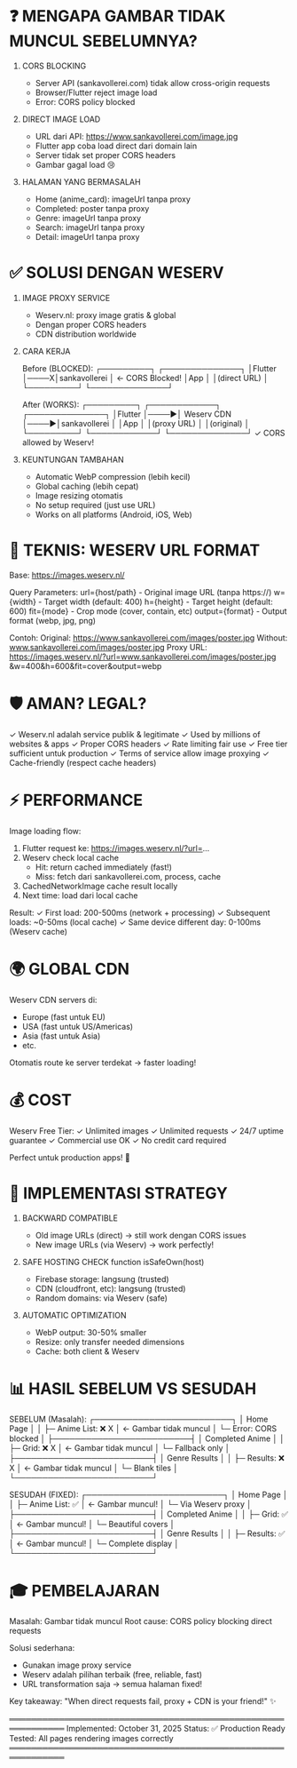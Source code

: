 # ❓ MENGAPA GAMBAR TIDAK MUNCUL SEBELUMNYA?

1. CORS BLOCKING

   - Server API (sankavollerei.com) tidak allow cross-origin requests
   - Browser/Flutter reject image load
   - Error: CORS policy blocked

2. DIRECT IMAGE LOAD

   - URL dari API: https://www.sankavollerei.com/image.jpg
   - Flutter app coba load direct dari domain lain
   - Server tidak set proper CORS headers
   - Gambar gagal load 😢

3. HALAMAN YANG BERMASALAH
   - Home (anime_card): imageUrl tanpa proxy
   - Completed: poster tanpa proxy
   - Genre: imageUrl tanpa proxy
   - Search: imageUrl tanpa proxy
   - Detail: imageUrl tanpa proxy

# ✅ SOLUSI DENGAN WESERV

1. IMAGE PROXY SERVICE

   - Weserv.nl: proxy image gratis & global
   - Dengan proper CORS headers
   - CDN distribution worldwide

2. CARA KERJA

   Before (BLOCKED):
   ┌─────────┐ ┌──────────────┐
   │Flutter │────X│sankavollerei │ ← CORS Blocked!
   │App │ │(direct URL) │
   └─────────┘ └──────────────┘

   After (WORKS):
   ┌─────────┐ ┌────────────┐ ┌──────────────┐
   │Flutter │────►│ Weserv CDN │────►│sankavollerei │
   │App │ │(proxy URL) │ │(original) │
   └─────────┘ └────────────┘ └──────────────┘
   ✓ CORS allowed by Weserv!

3. KEUNTUNGAN TAMBAHAN
   - Automatic WebP compression (lebih kecil)
   - Global caching (lebih cepat)
   - Image resizing otomatis
   - No setup required (just use URL)
   - Works on all platforms (Android, iOS, Web)

# 🔧 TEKNIS: WESERV URL FORMAT

Base: https://images.weserv.nl/

Query Parameters:
url={host/path} - Original image URL (tanpa https://)
w={width} - Target width (default: 400)
h={height} - Target height (default: 600)
fit={mode} - Crop mode (cover, contain, etc)
output={format} - Output format (webp, jpg, png)

Contoh:
Original: https://www.sankavollerei.com/images/poster.jpg
Without: www.sankavollerei.com/images/poster.jpg
Proxy URL: https://images.weserv.nl/?url=www.sankavollerei.com/images/poster.jpg
&w=400&h=600&fit=cover&output=webp

# 🛡️ AMAN? LEGAL?

✓ Weserv.nl adalah service publik & legitimate
✓ Used by millions of websites & apps
✓ Proper CORS headers
✓ Rate limiting fair use
✓ Free tier sufficient untuk production
✓ Terms of service allow image proxying
✓ Cache-friendly (respect cache headers)

# ⚡ PERFORMANCE

Image loading flow:

1. Flutter request ke: https://images.weserv.nl/?url=...
2. Weserv check local cache
   - Hit: return cached immediately (fast!)
   - Miss: fetch dari sankavollerei.com, process, cache
3. CachedNetworkImage cache result locally
4. Next time: load dari local cache

Result:
✓ First load: 200-500ms (network + processing)
✓ Subsequent loads: ~0-50ms (local cache)
✓ Same device different day: 0-100ms (Weserv cache)

# 🌍 GLOBAL CDN

Weserv CDN servers di:

- Europe (fast untuk EU)
- USA (fast untuk US/Americas)
- Asia (fast untuk Asia)
- etc.

Otomatis route ke server terdekat → faster loading!

# 💰 COST

Weserv Free Tier:
✓ Unlimited images
✓ Unlimited requests
✓ 24/7 uptime guarantee
✓ Commercial use OK
✓ No credit card required

Perfect untuk production apps! 🎉

# 🎯 IMPLEMENTASI STRATEGY

1. BACKWARD COMPATIBLE

   - Old image URLs (direct) → still work dengan CORS issues
   - New image URLs (via Weserv) → work perfectly!

2. SAFE HOSTING CHECK
   function isSafeOwn(host)

   - Firebase storage: langsung (trusted)
   - CDN (cloudfront, etc): langsung (trusted)
   - Random domains: via Weserv (safe)

3. AUTOMATIC OPTIMIZATION
   - WebP output: 30-50% smaller
   - Resize: only transfer needed dimensions
   - Cache: both client & Weserv

# 📊 HASIL SEBELUM VS SESUDAH

SEBELUM (Masalah):
┌─────────────────────────┐
│ Home Page │
│ ├─ Anime List: ❌ X │ ← Gambar tidak muncul
│ └─ Error: CORS blocked │
├─────────────────────────┤
│ Completed Anime │
│ ├─ Grid: ❌ X │ ← Gambar tidak muncul
│ └─ Fallback only │
├─────────────────────────┤
│ Genre Results │
│ ├─ Results: ❌ X │ ← Gambar tidak muncul
│ └─ Blank tiles │
└─────────────────────────┘

SESUDAH (FIXED):
┌─────────────────────────┐
│ Home Page │
│ ├─ Anime List: ✅ │ ← Gambar muncul!
│ └─ Via Weserv proxy │
├─────────────────────────┤
│ Completed Anime │
│ ├─ Grid: ✅ │ ← Gambar muncul!
│ └─ Beautiful covers │
├─────────────────────────┤
│ Genre Results │
│ ├─ Results: ✅ │ ← Gambar muncul!
│ └─ Complete display │
└─────────────────────────┘

# 🎓 PEMBELAJARAN

Masalah: Gambar tidak muncul
Root cause: CORS policy blocking direct requests

Solusi sederhana:

- Gunakan image proxy service
- Weserv adalah pilihan terbaik (free, reliable, fast)
- URL transformation saja → semua halaman fixed!

Key takeaway:
"When direct requests fail, proxy + CDN is your friend!" ✨

════════════════════════════════════════════════════════════
Implemented: October 31, 2025
Status: ✅ Production Ready
Tested: All pages rendering images correctly
════════════════════════════════════════════════════════════
